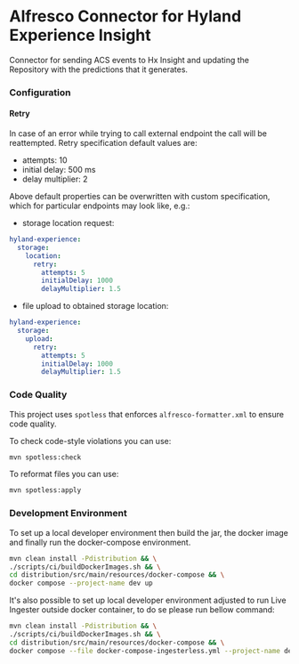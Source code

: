 # Alfresco Connector for Hyland Experience Insight

Connector for sending ACS events to Hx Insight and updating the Repository with the predictions that it generates.

### Configuration

#### Retry
In case of an error while trying to call external endpoint the call will be reattempted.
Retry specification default values are:
- attempts: 10
- initial delay: 500 ms
- delay multiplier: 2

Above default properties can be overwritten with custom specification, which for particular endpoints may look like, e.g.:
- storage location request:
```yaml
hyland-experience:
  storage:
    location:
      retry:
        attempts: 5
        initialDelay: 1000
        delayMultiplier: 1.5
```

- file upload to obtained storage location:
```yaml
hyland-experience:
  storage:
    upload:
      retry:
        attempts: 5
        initialDelay: 1000
        delayMultiplier: 1.5
```

### Code Quality
This project uses `spotless` that enforces `alfresco-formatter.xml` to ensure code quality.

To check code-style violations you can use:
```bash
mvn spotless:check
```
To reformat files you can use:
```bash
mvn spotless:apply
```

### Development Environment

To set up a local developer environment then build the jar, the docker image and finally run the docker-compose environment.

```bash
mvn clean install -Pdistribution && \
./scripts/ci/buildDockerImages.sh && \
cd distribution/src/main/resources/docker-compose && \
docker compose --project-name dev up
```

It's also possible to set up local developer environment adjusted to run Live Ingester outside docker container, to do se please run bellow command:

```bash
mvn clean install -Pdistribution && \
./scripts/ci/buildDockerImages.sh && \
cd distribution/src/main/resources/docker-compose && \
docker compose --file docker-compose-ingesterless.yml --project-name dev up
```
